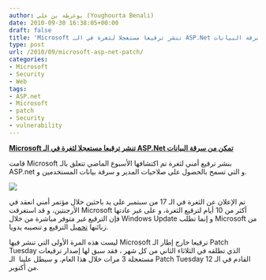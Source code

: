 ```yaml
---
author: يوغرطة بن علي (Youghourta Benali)
date: 2010-09-30 16:38:05+00:00
draft: false
title: 'Microsoft تنشر ترقيعا مستعجلا لثغرة في الـ ASP.Net تمكن من سرقة البيانات '
type: post
url: /2010/09/microsoft-asp-net-patch/
categories:
- Microsoft
- Security
- Web
tags:
- ASP.net
- Microsoft
- patch
- Security
- vulnerability
---
```


**[Microsoft تنشر ترقيعا مستعجلا لثغرة في الـ ASP.Net تمكن من سرقة البيانات](https://www.it-scoop.com/2010/09/microsoft-asp-net-patch/)**





قامت Microsoft بنشر ترقيع أمني لثغرة تم اكتشافها الأسبوع الماضي تتعلق بالـ ASP.net و التي تسمح بالحصول على صلاحيات المدير و سرقة بيانات المستخدمين و.

[](https://www.it-scoop.com/2010/09/microsoft-asp-net-patch/)

[![](https://www.it-scoop.com/wp-content/uploads/2010/09/aspnet-logo.gif)
](https://www.it-scoop.com/2010/09/microsoft-asp-net-patch/)

تم الإعلان عن الثغرة في الـ 17 من سبتمبر على يد باحثين خلال مؤتمر أمني انعقد في الأرجنتين، و قد استغرقت Microsoft أكثر من 10 أيام لترقيع الثغرة، و على غير عادتها فإن الترقيع غير متوفر مباشرة من خلال Windows Update و إنما تطلب Microsoft من زبائنها [تحميل](http://www.microsoft.com/technet/security/bulletin/MS10-070.mspx) الترقيع و تنصيبه يدويا.

ليست هذه المرة الأولى التي تنشر فيها Microsoft ترقيعا خارج إطار الـ Patch Tuesday الذي تطلقه في الثلاثاء الثاني من كل شهر ، فقد سبق لها إصدار ترقيعات مستعجلة 3 مرات خلال هذا العام. و سيطل علينا  الـ Patch Tuesday القادم في الـ 12 من أكتوبر.
